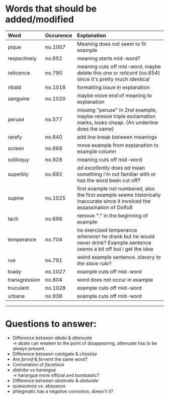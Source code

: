# Words that should be added/modified

| Word              | Occurence | Explanation                                                                                                                    |
| :---------------- | :-------- | :----------------------                                                                                                        |
| pique             | no.1007   | Meaning does not seem to fit example                                                                                           |
| respectively      | no.652    | meaning starts mid-word?                                                                                                       |
| reticence         | no.790    | meaning cuts off mid-word, maybe delete this one or _reticent_ (no.654) since it's pretty much identical                       |
| ribald            | no.1018   | formatting issue in explanation                                                                                                |
| sanguine          | no.1020   | maybe move end of meaning to explanation                                                                                       |
| peruse            | no.577    | missing "peruse" in 2nd example, maybe remove triple exclamation marks, looks cheap. (An underline does the same)              |
| rarefy            | no.640    | add line break between meanings                                                                                                |
| screen            | no.668    | move example from explanation to example column                                                                                |
| soliloquy         | no.928    | meaning cuts off mid-word                                                                                                      |
| superbly          | no.692    | _ad excellently_ does _ad_ mean something i'm not familiar with or has the word been cut off?                                  |
| supine            | no.1025   | first example not numbered, also the first example seems historically inaccurate since it involved the assassination of Dolfuß |
| tacit             | no.699    | remove ":" in the beginning of example                                                                                         |
| temperance        | no.704    | he exercised temperance _whenever_ he drank but he would never drink? Example sentence seems a bit off but i get the idea      |
| rue               | no.791    | weird example sentence. _slavery to the slave rule_?                                                                           |
| toady             | no.1027   | example cuts off mid-word                                                                                                      |
| transgression     | no.804    | word does not occur in example                                                                                                 |
| truculent         | no.1028   | example cuts off mid-word                                                                                                      |
| urbane            | no.936    | example cuts off mid-word                                                                                                      |

----

# Questions to answer:

- Difference between _abate_ & _attenuate_<br />
  → abate can weaken to the point of disappearing, attenuate has to be always present.
- Difference between _castigate_ & _chastize_
- Are _fervid_ & _fervent_ the same word?
- Connotation of _facetious_
- _diatribe_ vs _harangue_<br />
  → harangue more official and bombastic?
- Difference between _obstinate_ &  _obdurate_
- quiescence vs. abeyance
- phlegmatic has a negative connotion, doesn't it?
